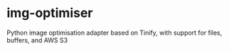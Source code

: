 # img-optimiser
Python image optimisation adapter based on Tinify, with support for files, buffers, and AWS S3
